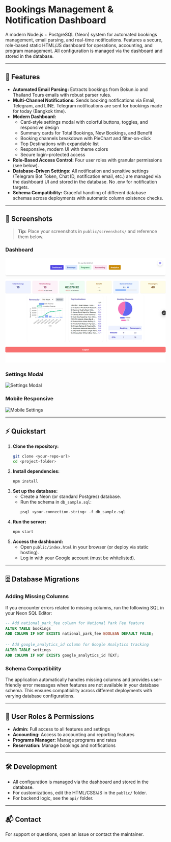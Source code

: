 # Bookings Management & Notification Dashboard

A modern Node.js + PostgreSQL (Neon) system for automated bookings management, email parsing, and real-time notifications. Features a secure, role-based static HTML/JS dashboard for operations, accounting, and program management. All configuration is managed via the dashboard and stored in the database.

---

## 🚀 Features

- **Automated Email Parsing:**
  Extracts bookings from Bokun.io and Thailand Tours emails with robust parser rules.
- **Multi-Channel Notifications:**
  Sends booking notifications via Email, Telegram, and LINE. Telegram notifications are sent for bookings made for today (Bangkok time).
- **Modern Dashboard:**
  - Card-style settings modal with colorful buttons, toggles, and responsive design
  - Summary cards for Total Bookings, New Bookings, and Benefit
  - Booking channels breakdown with PieChart and filter-on-click
  - Top Destinations with expandable list
  - Responsive, modern UI with theme colors
  - Secure login-protected access
- **Role-Based Access Control:**
  Four user roles with granular permissions (see below).
- **Database-Driven Settings:**
  All notification and sensitive settings (Telegram Bot Token, Chat ID, notification email, etc.) are managed via the dashboard UI and stored in the database. No .env for notification targets.
- **Schema Compatibility:**
  Graceful handling of different database schemas across deployments with automatic column existence checks.

---

## 📸 Screenshots

> **Tip:** Place your screenshots in `public/screenshots/` and reference them below.

### Dashboard
![Dashboard](public/screenshots/dashboard.png)

### Settings Modal
![Settings Modal](public/screenshots/settings-modal.png)

### Mobile Responsive
![Mobile Settings](public/screenshots/mobile-settings.png)

---

## ⚡ Quickstart

1. **Clone the repository:**
   ```sh
   git clone <your-repo-url>
   cd <project-folder>
   ```
2. **Install dependencies:**
   ```sh
   npm install
   ```
3. **Set up the database:**
   - Create a Neon (or standard Postgres) database.
   - Run the schema in `db_sample.sql`:
     ```sh
     psql <your-connection-string> -f db_sample.sql
     ```
4. **Run the server:**
   ```sh
   npm start
   ```
5. **Access the dashboard:**
   - Open `public/index.html` in your browser (or deploy via static hosting).
   - Log in with your Google account (must be whitelisted).

---

## 🗄️ Database Migrations

### Adding Missing Columns

If you encounter errors related to missing columns, run the following SQL in your Neon SQL Editor:

```sql
-- Add national_park_fee column for National Park Fee feature
ALTER TABLE bookings
ADD COLUMN IF NOT EXISTS national_park_fee BOOLEAN DEFAULT FALSE;

-- Add google_analytics_id column for Google Analytics tracking
ALTER TABLE settings 
ADD COLUMN IF NOT EXISTS google_analytics_id TEXT;
```

### Schema Compatibility

The application automatically handles missing columns and provides user-friendly error messages when features are not available in your database schema. This ensures compatibility across different deployments with varying database configurations.

---

## 👤 User Roles & Permissions

- **Admin:** Full access to all features and settings
- **Accounting:** Access to accounting and reporting features
- **Programs Manager:** Manage programs and rates
- **Reservation:** Manage bookings and notifications

---

## 🛠️ Development
- All configuration is managed via the dashboard and stored in the database.
- For customizations, edit the HTML/CSS/JS in the `public/` folder.
- For backend logic, see the `api/` folder.

---

## 📬 Contact
For support or questions, open an issue or contact the maintainer. 